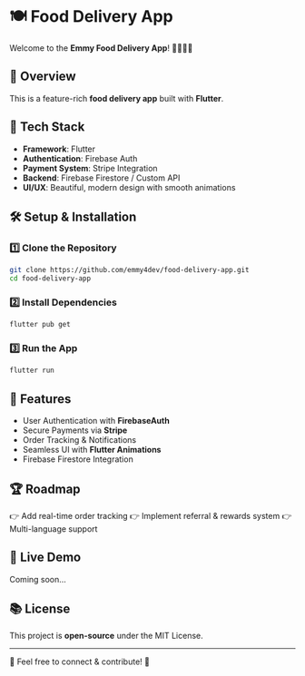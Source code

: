 # 🍽️  Food Delivery App

Welcome to the **Emmy Food Delivery App**! 🏃🏻‍♂️🚚

## 🌟 Overview
This is a feature-rich **food delivery app** built with **Flutter**.

## 🔧 Tech Stack
- **Framework**:  Flutter
- **Authentication**:  Firebase Auth
- **Payment System**:  Stripe Integration
- **Backend**:  Firebase  Firestore / Custom API
- **UI/UX**:  Beautiful, modern design with smooth animations

## 🛠 Setup & Installation
### 1️⃣ Clone the Repository
```bash
git clone https://github.com/emmy4dev/food-delivery-app.git
cd food-delivery-app
```

### 2️⃣ Install Dependencies
```bash
flutter pub get
```

### 3️⃣ Run the App
```bash
flutter run
```

## 💌 Features
- User Authentication with **FirebaseAuth**
- Secure Payments via **Stripe**
- Order Tracking & Notifications
- Seamless UI with **Flutter Animations**
- Firebase Firestore Integration

## 🏆 Roadmap
👉 Add real-time order tracking
👉 Implement referral & rewards system
👉 Multi-language support

## 🏁 Live Demo
Coming soon...

## 📚 License
This project is **open-source** under the MIT License.

---
💌 Feel free to connect & contribute! 🚀

